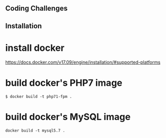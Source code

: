 Coding Challenges
-----------------


Installation
-----------------

# install docker
https://docs.docker.com/v17.09/engine/installation/#supported-platforms

# build docker's PHP7 image
````
$ docker build -t php71-fpm .
````

# build docker's MySQL image
````
docker build -t mysql5.7 .
````


